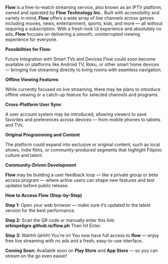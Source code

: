 **Flow** is a free-to-watch streaming service, also known as an IPTV platform, owned and operated by **Flow Technology Inc.**. Built with accessibility and variety in mind, **Flow** offers a wide array of live channels across genres including movies, news, entertainment, sports, kids, and more — all without requiring a subscription. With a fresh-look UI experience and absolutely no ads, **Flow** focuses on delivering a smooth, uninterrupted viewing experience for everyone.

**Possibilities for Flow:**

Future Integration with Smart TVs and Devices
Flow could soon become available on platforms like Android TV, Roku, or other smart home devices — bringing live streaming directly to living rooms with seamless navigation.

**Offline Viewing Features**

While currently focused on live streaming, there may be plans to introduce offline viewing or a catch-up feature for selected channels and programs.

**Cross-Platform User Sync**

A user account system may be introduced, allowing viewers to save favorites and preferences across devices — from mobile phones to tablets and TVs.

**Original Programming and Content**

The platform could expand into exclusive or original content, such as local shows, indie films, or community-produced segments that highlight Filipino culture and talent.

**Community-Driven Development**

**Flow** may be building a user feedback loop — like a private group or beta access program — where active users can shape new features and test updates before public release.


**How to Access Flow (Step-by-Step)**

**Step 1:**
Open your web browser — make sure it’s updated to the latest version for the best performance.

**Step 2:**
Scan the QR code or manually enter this link:
**arbiepeligro.github.io/flow.ph**
Then hit Enter.

**Step 3:**
Wahhh lahhh! You’re in! You now have full access to **flow** — enjoy free live streaming with no ads and a fresh, easy-to-use interface.

**Coming Soon:**
Available soon on **Play Store** and **App Store** — so you can stream on the go even easier!
